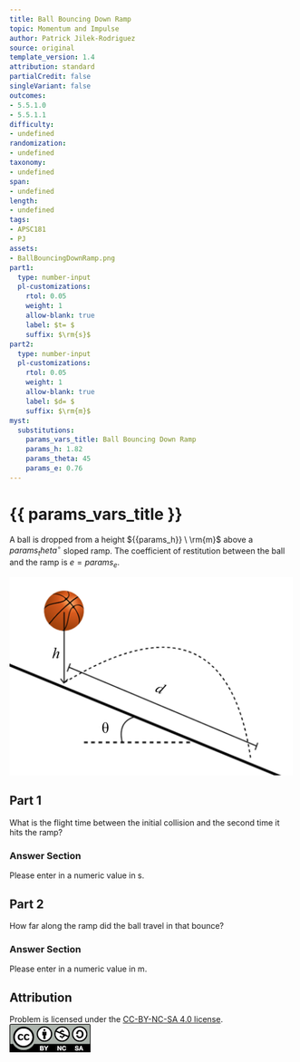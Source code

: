```yaml
---
title: Ball Bouncing Down Ramp
topic: Momentum and Impulse
author: Patrick Jilek-Rodriguez
source: original
template_version: 1.4
attribution: standard
partialCredit: false
singleVariant: false
outcomes:
- 5.5.1.0
- 5.5.1.1
difficulty:
- undefined
randomization:
- undefined
taxonomy:
- undefined
span:
- undefined
length:
- undefined
tags:
- APSC181
- PJ
assets:
- BallBouncingDownRamp.png
part1:
  type: number-input
  pl-customizations:
    rtol: 0.05
    weight: 1
    allow-blank: true
    label: $t= $
    suffix: $\rm{s}$
part2:
  type: number-input
  pl-customizations:
    rtol: 0.05
    weight: 1
    allow-blank: true
    label: $d= $
    suffix: $\rm{m}$
myst:
  substitutions:
    params_vars_title: Ball Bouncing Down Ramp
    params_h: 1.82
    params_theta: 45
    params_e: 0.76
---
```

# {{ params_vars_title }}
A ball is dropped from a height ${{params_h}} \ \rm{m}$ above a ${{params_theta}}^{\circ}$ sloped ramp. The coefficient of restitution between the ball and the ramp is $e={{params_e}}$.

<img src="BallBouncingDownRamp.png" width=500 alt="A basketball dropped vertically onto a ramp." >

## Part 1

What is the flight time between the initial collision and the second time it hits the ramp?

### Answer Section

Please enter in a numeric value in s.

## Part 2

How far along the ramp did the ball travel in that bounce?

### Answer Section

Please enter in a numeric value in m.

## Attribution

Problem is licensed under the [CC-BY-NC-SA 4.0 license](https://creativecommons.org/licenses/by-nc-sa/4.0/).<br> ![The Creative Commons 4.0 license requiring attribution-BY, non-commercial-NC, and share-alike-SA license.](https://raw.githubusercontent.com/firasm/bits/master/by-nc-sa.png)